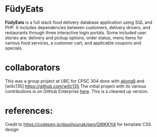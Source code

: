 # FüdyEats 

**FüdyEats** is a full stack food delivery database application using SQL and PHP. It includes dependencies between customers, delivery drivers, and restaurants through three interactive login portals. Some included user stories are: delivery and pickup options, order status, menu items for various food services, a customer cart, and applicable coupons and specials. 

# collaborators
This was a group project at UBC for CPSC 304 done with [akong8](https://github.com/akong8) and [willc135] https://github.com/willc135
The initial project with its various contributions is on GitHub Enterprise [here](https://github.students.cs.ubc.ca/CPSC304-2022W-T2/project_b2d1r_p8d3e_q2d2f). This is a cleaned up version.

# references:
Credit to https://codepen.io/dasshounak/pen/QWKKYdj for template CSS design 
